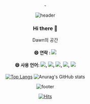 <div align="center">-
  
![header](https://capsule-render.vercel.app/api?type=waving&color=gradient&height=150&section=header&text=DAWN%20home&fontSize=40&animation=fadeIn)

  ### Hi there 👋
Dawn의 공간

  #### 😄 연락 : <a href="#"><img src="https://img.shields.io/badge/노션-beige??style=for-the-badge&logo=Notion&logoColor=#000000"/></a>


  #### 😄 사용 언어: <img src="https://img.shields.io/badge/포토샵-beige??style=for-the-badge&logo=Adobe Photoshop&logoColor=31A8FF"/>, <img src="https://img.shields.io/badge/일러스트레이터-beige??style=for-the-badge&logo=Adobe Illustrator&logoColor=FF9A00"/>, <img src="https://img.shields.io/badge/CSS3-beige??style=for-the-badge&logo=CSS3&logoColor=1572B6"/>, <img src="https://img.shields.io/badge/JS-beige??style=for-the-badge&logo=JavaScript&logoColor=F7DF1E"/>, <img src="https://img.shields.io/badge/피그마-beige??style=for-the-badge&logo=Figma=F24E1E"/>
  
[![Top Langs](https://github-readme-stats.vercel.app/api/top-langs/?username=rlarbfl327)](https://github.com/anuraghazra/github-readme-stats)
![Anurag's GitHub stats](https://github-readme-stats.vercel.app/api?username=rlarbfl327)


![footer](https://capsule-render.vercel.app/api?type=waving&color=gradient&height=150&section=footer&text=&fontSize=40&animation=fadeIn)

[![Hits](https://hits.seeyoufarm.com/api/count/incr/badge.svg?url=https%3A%2F%2Fgithub.com%2Fochor%2Fochor&count_bg=%233DACC8&title_bg=%23131313&icon=azurepipelines.svg&icon_color=%23E7E7E7&title=%EB%B0%A9%EB%AC%B8%EC%9E%90%EC%88%98&edge_flat=false)](https://hits.seeyoufarm.com)
</div>



<!--
**ochor/ochor** is a ✨ _special_ ✨ repository because its `README.md` (this file) appears on your GitHub profile.
Here are some ideas to get you started:
- 🔭 I’m currently working on ...
- 🌱 I’m currently learning ...
- 👯 I’m looking to collaborate on ...
- 🤔 I’m looking for help with ...
- 💬 Ask me about ...
- 📫 How to reach me: ...
- ⚡ Fun fact: ...
-->
